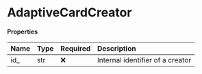 # AdaptiveCardCreator

**Properties**

| Name | Type | Required | Description                      |
| :--- | :--- | :------- | :------------------------------- |
| id\_ | str  | ❌       | Internal identifier of a creator |

<!-- This file was generated by liblab | https://liblab.com/ -->
